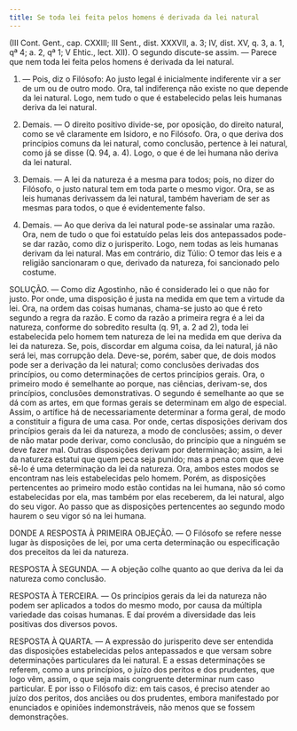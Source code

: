 ```yaml
---
title: Se toda lei feita pelos homens é derivada da lei natural
---
```


(III Cont. Gent., cap. CXXIII; III Sent., dist. XXXVII, a. 3; IV, dist. XV, q. 3, a. 1, qª 4; a. 2, qª 1; V Ehtic., lect. XII).
  O segundo discute-se assim. — Parece que nem toda lei feita pelos homens é derivada da lei natural.  

1. — Pois, diz o Filósofo: Ao justo legal é inicialmente indiferente vir a ser de um ou de outro modo. Ora, tal indiferença não existe no que depende da lei natural. Logo, nem tudo o que é estabelecido pelas leis humanas deriva da lei natural.  

2. Demais. — O direito positivo divide-se, por oposição, do direito natural, como se vê claramente em Isidoro, e no Filósofo. Ora, o que deriva dos princípios comuns da lei natural, como conclusão, pertence à lei natural, como já se disse (Q. 94, a. 4). Logo, o que é de lei humana não deriva da lei natural.  

3. Demais. — A lei da natureza é a mesma para todos; pois, no dizer do Filósofo, o justo natural tem em toda parte o mesmo vigor. Ora, se as leis humanas derivassem da lei natural, também haveriam de ser as mesmas para todos, o que é evidentemente falso.  

4. Demais. — Ao que deriva da lei natural pode-se assinalar uma razão. Ora, nem de tudo o que foi estatuído pelas leis dos antepassados pode-se dar razão, como diz o jurisperito. Logo, nem todas as leis humanas derivam da lei natural.  Mas em contrário, diz Túlio: O temor das leis e a religião sancionaram o que, derivado da natureza, foi sancionado pelo costume.  

SOLUÇÃO. — Como diz Agostinho, não é considerado lei o que não for justo. Por onde, uma disposição é justa na medida em que tem a virtude da lei. Ora, na ordem das coisas humanas, chama-se justo ao que é reto segundo a regra da razão. E como da razão a primeira regra é a lei da natureza, conforme do sobredito resulta (q. 91, a. 2 ad 2), toda lei estabelecida pelo homem tem natureza de lei na medida em que deriva da lei da natureza. Se, pois, discordar em alguma coisa, da lei natural, já não será lei, mas corrupção dela.  Deve-se, porém, saber que, de dois modos pode ser a derivação da lei natural; como conclusões derivadas dos princípios, ou como determinações de certos princípios gerais. Ora, o primeiro modo é semelhante ao porque, nas ciências, derivam-se, dos princípios, conclusões demonstrativas. O segundo é semelhante ao que se dá com as artes, em que formas gerais se determinam em algo de especial. Assim, o artífice há de necessariamente determinar a forma geral, de modo a constituir a figura de uma casa. Por onde, certas disposições derivam dos princípios gerais da lei da natureza, a modo de conclusões; assim, o dever de não matar pode derivar, como conclusão, do princípio que a ninguém se deve fazer mal. Outras disposições derivam por determinação; assim, a lei da natureza estatui que quem peca seja punido; mas a pena com que deve sê-lo é uma determinação da lei da natureza.  Ora, ambos estes modos se encontram nas leis estabelecidas pelo homem. Porém, as disposições pertencentes ao primeiro modo estão contidas na lei humana, não só como estabelecidas por ela, mas também por elas receberem, da lei natural, algo do seu vigor. Ao passo que as disposições pertencentes ao segundo modo haurem o seu vigor só na lei humana.  

DONDE A RESPOSTA À PRIMEIRA OBJEÇÃO. — O Filósofo se refere nesse lugar às disposições de lei, por uma certa determinação ou especificação dos preceitos da lei da natureza.  

RESPOSTA À SEGUNDA. — A objeção colhe quanto ao que deriva da lei da natureza como conclusão.  

RESPOSTA À TERCEIRA. — Os princípios gerais da lei da natureza não podem ser aplicados a todos do mesmo modo, por causa da múltipla variedade das coisas humanas. E daí provém a diversidade das leis positivas dos diversos povos.  

RESPOSTA À QUARTA. — A expressão do jurisperito deve ser entendida das disposições estabelecidas pelos antepassados e que versam sobre determinações particulares da lei natural. E a essas determinações se referem, como a uns princípios, o juízo dos peritos e dos prudentes, que logo vêm, assim, o que seja mais congruente determinar num caso particular. E por isso o Filósofo diz: em tais casos, é preciso atender ao juízo dos peritos, dos anciães ou dos prudentes, embora manifestado por enunciados e opiniões indemonstráveis, não menos que se fossem demonstrações.